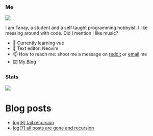 ### Me
<img src="https://komarev.com/ghpvc/?username=tanaybhardwaj24&label=views"/>

I am Tanay, a student and a self taught programming hobbyist. I like messing around with code. Did I mention I like music?

- 🌱 Currently learning vue
- 📔 Text editor: Neovim
- 📫 How to reach me: shoot me a message on [reddit](https://reddit.com/u/KidnappingNemo) or [email](mailto:tanaybhardwaj24@gmail.com) me
- ⌨️ [My Blog](https://blogafee.vercel.app/) 

### Stats
<img src="https://github-readme-stats.vercel.app/api?username=tanaybhardwaj24&theme=gruvbox&show_icons=true&count_private=true"/>

# Blog posts
<!-- BLOG-POST-LIST:START -->
- [log[8] tail recursion](https://blogafee.vercel.app/blog/tail-recursion)
- [log[7] all posts are gone and recursion](https://blogafee.vercel.app/blog/recursion-lost-blogs)
<!-- BLOG-POST-LIST:END -->
